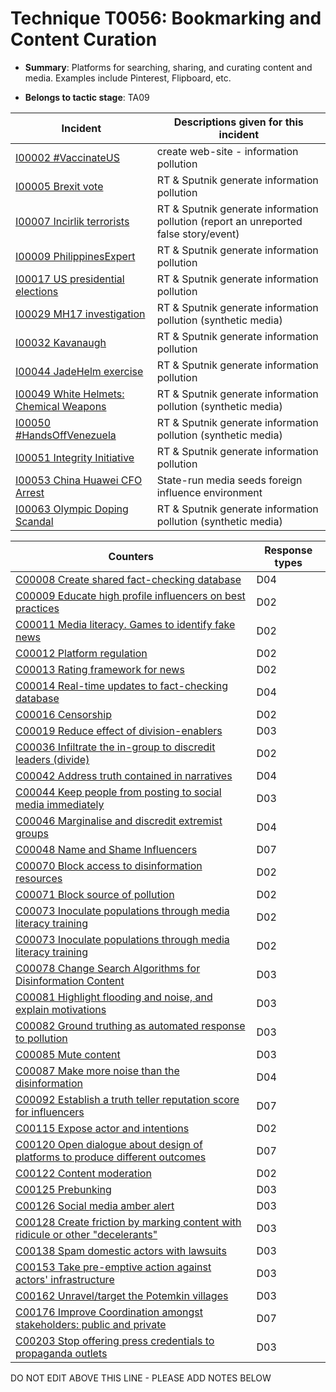 # Technique T0056: Bookmarking and Content Curation

* **Summary**: Platforms for searching, sharing, and curating content and media. Examples include Pinterest, Flipboard, etc.

* **Belongs to tactic stage**: TA09


| Incident | Descriptions given for this incident |
| -------- | -------------------- |
| [I00002 #VaccinateUS](../generated_pages/incidents/I00002.md) | create web-site - information pollution |
| [I00005 Brexit vote](../generated_pages/incidents/I00005.md) | RT & Sputnik generate information pollution |
| [I00007 Incirlik terrorists](../generated_pages/incidents/I00007.md) | RT & Sputnik generate information pollution (report an unreported false story/event) |
| [I00009 PhilippinesExpert](../generated_pages/incidents/I00009.md) | RT & Sputnik generate information pollution  |
| [I00017 US presidential elections](../generated_pages/incidents/I00017.md) | RT & Sputnik generate information pollution |
| [I00029 MH17 investigation](../generated_pages/incidents/I00029.md) | RT & Sputnik generate information pollution (synthetic media) |
| [I00032 Kavanaugh](../generated_pages/incidents/I00032.md) | RT & Sputnik generate information pollution |
| [I00044 JadeHelm exercise](../generated_pages/incidents/I00044.md) | RT & Sputnik generate information pollution |
| [I00049 White Helmets: Chemical Weapons](../generated_pages/incidents/I00049.md) | RT & Sputnik generate information pollution (synthetic media) |
| [I00050 #HandsOffVenezuela](../generated_pages/incidents/I00050.md) | RT & Sputnik generate information pollution (synthetic media) |
| [I00051 Integrity Initiative](../generated_pages/incidents/I00051.md) | RT & Sputnik generate information pollution |
| [I00053 China Huawei CFO Arrest](../generated_pages/incidents/I00053.md) | State-run media seeds foreign influence environment |
| [I00063 Olympic Doping Scandal](../generated_pages/incidents/I00063.md) | RT & Sputnik generate information pollution (synthetic media) |



| Counters | Response types |
| -------- | -------------- |
| [C00008 Create shared fact-checking database](../generated_pages/counters/C00008.md) | D04 |
| [C00009 Educate high profile influencers on best practices](../generated_pages/counters/C00009.md) | D02 |
| [C00011 Media literacy. Games to identify fake news](../generated_pages/counters/C00011.md) | D02 |
| [C00012 Platform regulation](../generated_pages/counters/C00012.md) | D02 |
| [C00013 Rating framework for news](../generated_pages/counters/C00013.md) | D02 |
| [C00014 Real-time updates to fact-checking database](../generated_pages/counters/C00014.md) | D04 |
| [C00016 Censorship](../generated_pages/counters/C00016.md) | D02 |
| [C00019 Reduce effect of division-enablers](../generated_pages/counters/C00019.md) | D03 |
| [C00036 Infiltrate the in-group to discredit leaders (divide)](../generated_pages/counters/C00036.md) | D02 |
| [C00042 Address truth contained in narratives](../generated_pages/counters/C00042.md) | D04 |
| [C00044 Keep people from posting to social media immediately](../generated_pages/counters/C00044.md) | D03 |
| [C00046 Marginalise and discredit extremist groups](../generated_pages/counters/C00046.md) | D04 |
| [C00048 Name and Shame Influencers](../generated_pages/counters/C00048.md) | D07 |
| [C00070 Block access to disinformation resources](../generated_pages/counters/C00070.md) | D02 |
| [C00071 Block source of pollution](../generated_pages/counters/C00071.md) | D02 |
| [C00073 Inoculate populations through media literacy training](../generated_pages/counters/C00073.md) | D02 |
| [C00073 Inoculate populations through media literacy training](../generated_pages/counters/C00073.md) | D02 |
| [C00078 Change Search Algorithms for Disinformation Content](../generated_pages/counters/C00078.md) | D03 |
| [C00081 Highlight flooding and noise, and explain motivations](../generated_pages/counters/C00081.md) | D03 |
| [C00082 Ground truthing as automated response to pollution](../generated_pages/counters/C00082.md) | D03 |
| [C00085 Mute content](../generated_pages/counters/C00085.md) | D03 |
| [C00087 Make more noise than the disinformation](../generated_pages/counters/C00087.md) | D04 |
| [C00092 Establish a truth teller reputation score for influencers](../generated_pages/counters/C00092.md) | D07 |
| [C00115 Expose actor and intentions](../generated_pages/counters/C00115.md) | D02 |
| [C00120 Open dialogue about design of platforms to produce different outcomes](../generated_pages/counters/C00120.md) | D07 |
| [C00122 Content moderation](../generated_pages/counters/C00122.md) | D02 |
| [C00125 Prebunking](../generated_pages/counters/C00125.md) | D03 |
| [C00126 Social media amber alert](../generated_pages/counters/C00126.md) | D03 |
| [C00128 Create friction by marking content with ridicule or other "decelerants"](../generated_pages/counters/C00128.md) | D03 |
| [C00138 Spam domestic actors with lawsuits](../generated_pages/counters/C00138.md) | D03 |
| [C00153 Take pre-emptive action against actors' infrastructure](../generated_pages/counters/C00153.md) | D03 |
| [C00162 Unravel/target the Potemkin villages](../generated_pages/counters/C00162.md) | D03 |
| [C00176 Improve Coordination amongst stakeholders: public and private](../generated_pages/counters/C00176.md) | D07 |
| [C00203 Stop offering press credentials to propaganda outlets](../generated_pages/counters/C00203.md) | D03 |


DO NOT EDIT ABOVE THIS LINE - PLEASE ADD NOTES BELOW